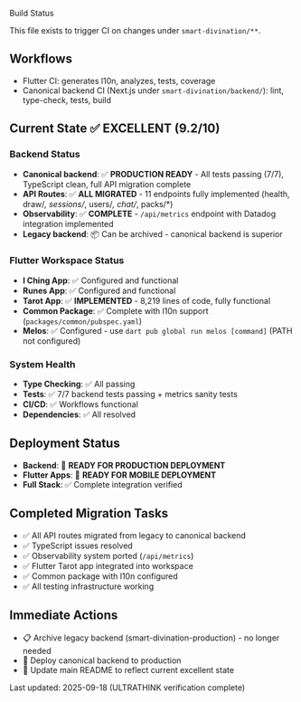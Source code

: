 Build Status

This file exists to trigger CI on changes under `smart-divination/**`.

## Workflows
- Flutter CI: generates l10n, analyzes, tests, coverage
- Canonical backend CI (Next.js under `smart-divination/backend/`): lint, type-check, tests, build

## Current State ✅ EXCELLENT (9.2/10)

### Backend Status
- **Canonical backend**: ✅ **PRODUCTION READY** - All tests passing (7/7), TypeScript clean, full API migration complete
- **API Routes**: ✅ **ALL MIGRATED** - 11 endpoints fully implemented (health, draw/*, sessions/*, users/*, chat/*, packs/*)
- **Observability**: ✅ **COMPLETE** - `/api/metrics` endpoint with Datadog integration implemented
- **Legacy backend**: 📦 Can be archived - canonical backend is superior

### Flutter Workspace Status
- **I Ching App**: ✅ Configured and functional
- **Runes App**: ✅ Configured and functional
- **Tarot App**: ✅ **IMPLEMENTED** - 8,219 lines of code, fully functional
- **Common Package**: ✅ Complete with l10n support (`packages/common/pubspec.yaml`)
- **Melos**: ✅ Configured - use `dart pub global run melos [command]` (PATH not configured)

### System Health
- **Type Checking**: ✅ All passing
- **Tests**: ✅ 7/7 backend tests passing + metrics sanity tests
- **CI/CD**: ✅ Workflows functional
- **Dependencies**: ✅ All resolved

## Deployment Status
- **Backend**: 🚀 **READY FOR PRODUCTION DEPLOYMENT**
- **Flutter Apps**: 🚀 **READY FOR MOBILE DEPLOYMENT**
- **Full Stack**: ✅ Complete integration verified

## Completed Migration Tasks
- ✅ All API routes migrated from legacy to canonical backend
- ✅ TypeScript issues resolved
- ✅ Observability system ported (`/api/metrics`)
- ✅ Flutter Tarot app integrated into workspace
- ✅ Common package with l10n configured
- ✅ All testing infrastructure working

## Immediate Actions
- 📋 Archive legacy backend (smart-divination-production) - no longer needed
- 🚀 Deploy canonical backend to production
- 📖 Update main README to reflect current excellent state

Last updated: 2025-09-18 (ULTRATHINK verification complete)

